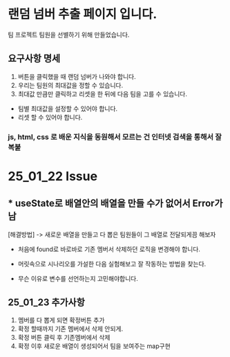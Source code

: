 # 랜덤 넘버 추출 페이지 입니다.

팀 프로젝트 팀원을 선별하기 위해 만들었습니다.

## 요구사항 명세

1. 버튼을 클릭했을 때 랜덤 넘버가 나와야 합니다.
2. 우리는 팀원의 최대값을 정할 수 있습니다.
3. 최대값 만큼만 클릭하고 리셋을 한 뒤에 다음 팀을 고를 수 있습니다.

- 팀별 최대값을 설정할 수 있어야 합니다.
- 리셋 할 수 있어야 합니다.

### js, html, css 로 배운 지식을 동원해서 모르는 건 인터넷 검색을 통해서 잘 복붙

# 25_01_22 Issue

## \* useState로 배열안의 배열을 만들 수가 없어서 Error가 남

[해결방법] -> 새로운 배열을 만들고 다 뽑은 팀원들이 그 배열로 전달되게끔 해보자

- 처음에 found로 바로바로 기존 멤버서 삭제하던 로직을 변경해야 합니다.
- 머릿속으로 시나리오를 가설한 다음 실험해보고 잘 작동하는 방법을 찾는다.

- 무슨 이유로 변수를 선언하는지 고민해야합니다.

## 25_01_23 추가사항

1. 멤버를 다 뽑게 되면 확정버튼 추가
2. 확정 할때까지 기존 멤버에서 삭제 안되게.
3. 확정 버튼 클릭 후 기존멤버에서 삭제
4. 확정 이후 새로운 배열이 생성되어서 팀을 보여주는 map구현
